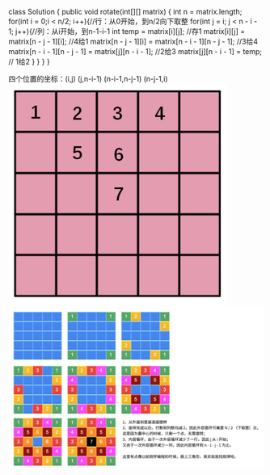 class Solution {
    public void rotate(int[][] matrix) {
        int n = matrix.length;
        for(int i = 0;i < n/2; i++){//行：从0开始，到n/2向下取整
            for(int j = i; j < n - i - 1; j++){//列：从i开始，到n-1-i-1
                int temp = matrix[i][j]; //存1
                matrix[i][j] = matrix[n - j - 1][i];  //4给1
                matrix[n - j - 1][i] = matrix[n - i - 1][n - j - 1];  //3给4
                matrix[n - i - 1][n - j - 1] = matrix[j][n - i - 1];  //2给3
                matrix[j][n - i - 1] = temp; // 1给2
            }
        }
    }
}

四个位置的坐标：(i,j)    (j,n-i-1)   (n-i-1,n-j-1)    (n-j-1,i)
![image](https://github.com/Algorithm-qiu/LeetCode/blob/Algorithm-qiu-patch-image/41262D9C-7987-4b31-BC91-F6A6D508ACEA.png)
![image](https://github.com/Algorithm-qiu/LeetCode/blob/Algorithm-qiu-patch-image/19B64384-49B2-440b-9452-22E587A3D62E.png)
